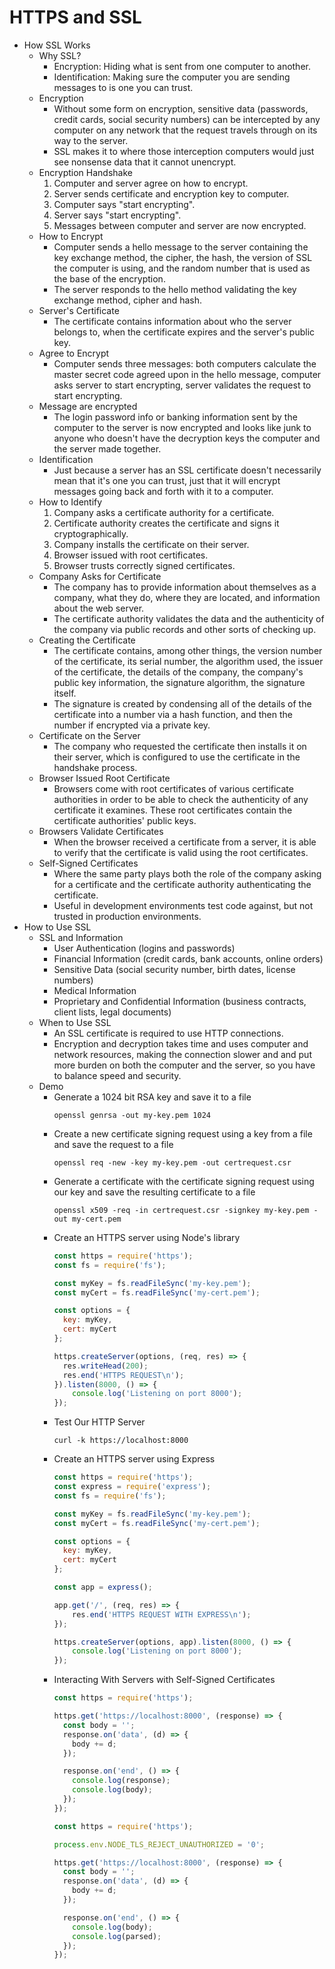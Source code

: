 # HTTPS and SSL
- How SSL Works
  - Why SSL?
    - Encryption: Hiding what is sent from one computer to another.
    - Identification: Making sure the computer you are sending messages to is one you can trust.
  - Encryption
    - Without some form on encryption, sensitive data (passwords, credit cards, social security numbers) can be intercepted by any computer on any network that the request travels through on its way to the server.
    - SSL makes it to where those interception computers would just see nonsense data that it cannot unencrypt.
  - Encryption Handshake
    1) Computer and server agree on how to encrypt.
    2) Server sends certificate and encryption key to computer.
    3) Computer says "start encrypting".
    4) Server says "start encrypting".
    5) Messages between computer and server are now encrypted.
  - How to Encrypt
    - Computer sends a hello message to the server containing the key exchange method, the cipher, the hash, the version of SSL the computer is using, and the random number that is used as the base of the encryption.
    - The server responds to the hello method validating the key exchange method, cipher and hash.
  - Server's Certificate
    - The certificate contains information about who the server belongs to, when the certificate expires and the server's public key.
  - Agree to Encrypt
    - Computer sends three messages: both computers calculate the master secret code agreed upon in the hello message, computer asks server to start encrypting, server validates the request to start encrypting.
  - Message are encrypted
    - The login password info or banking information sent by the computer to the server is now encrypted and looks like junk to anyone who doesn't have the decryption keys the computer and the server made together.
  - Identification
    - Just because a server has an SSL certificate doesn't necessarily mean that it's one you can trust, just that it will encrypt messages going back and forth with it to a computer.
  - How to Identify
    1) Company asks a certificate authority for a certificate.
    2) Certificate authority creates the certificate and signs it cryptographically.
    3) Company installs the certificate on their server.
    4) Browser issued with root certificates.
    5) Browser trusts correctly signed certificates.
  - Company Asks for Certificate
    - The company has to provide information about themselves as a company, what they do, where they are located, and information about the web server.
    - The certificate authority validates the data and the authenticity of the company via public records and other sorts of checking up.
  - Creating the Certificate
    - The certificate contains, among other things, the version number of the certificate, its serial number, the algorithm used, the issuer of the certificate, the details of the company, the company's public key information, the signature algorithm, the signature itself.
    - The signature is created by condensing all of the details of the certificate into a number via a hash function, and then the number if encrypted via a private key.
  - Certificate on the Server
    - The company who requested the certificate then installs it on their server, which is configured to use the certificate in the handshake process.
  - Browser Issued Root Certificate
    - Browsers come with root certificates of various certificate authorities in order to be able to check the authenticity of any certificate it examines. These root certificates contain the certificate authorities' public keys.
  - Browsers Validate Certificates
    - When the browser received a certificate from a server, it is able to verify that the certificate is valid using the root certificates.
  - Self-Signed Certificates
    - Where the same party plays both the role of the company asking for a certificate and the certificate authority authenticating the certificate.
    - Useful in development environments test code against, but not trusted in production environments.
- How to Use SSL
  - SSL and Information
    - User Authentication (logins and passwords)
    - Financial Information (credit cards, bank accounts, online orders)
    - Sensitive Data (social security number, birth dates, license numbers)
    - Medical Information
    - Proprietary and Confidential Information (business contracts, client lists, legal documents)
  - When to Use SSL
    - An SSL certificate is required to use HTTP connections.
    - Encryption and decryption takes time and uses computer and network resources, making the connection slower and and put more burden on both the computer and the server, so you have to balance speed and security.
  - Demo
    - Generate a 1024 bit RSA key and save it to a file
      ```
      openssl genrsa -out my-key.pem 1024
      ```
    - Create a new certificate signing request using a key from a file and save the request to a file
      ```
      openssl req -new -key my-key.pem -out certrequest.csr
      ```
    - Generate a certificate with the certificate signing request using our key and save the resulting certificate to a file
      ```
      openssl x509 -req -in certrequest.csr -signkey my-key.pem -out my-cert.pem
      ```
    - Create an HTTPS server using Node's library
      ```js
      const https = require('https');
      const fs = require('fs');

      const myKey = fs.readFileSync('my-key.pem');
      const myCert = fs.readFileSync('my-cert.pem');

      const options = {
        key: myKey,
        cert: myCert
      };

      https.createServer(options, (req, res) => {
        res.writeHead(200);
        res.end('HTTPS REQUEST\n');
      }).listen(8000, () => {
          console.log('Listening on port 8000');
      });
      ```
    - Test Our HTTP Server
      ```
      curl -k https://localhost:8000
      ```
    - Create an HTTPS server using Express
      ```js
      const https = require('https');
      const express = require('express');
      const fs = require('fs');

      const myKey = fs.readFileSync('my-key.pem');
      const myCert = fs.readFileSync('my-cert.pem');

      const options = {
        key: myKey,
        cert: myCert
      };

      const app = express();

      app.get('/', (req, res) => {
          res.end('HTTPS REQUEST WITH EXPRESS\n');
      });

      https.createServer(options, app).listen(8000, () => {
          console.log('Listening on port 8000');
      });
      ```
    - Interacting With Servers with Self-Signed Certificates
      ```js
      const https = require('https');

      https.get('https://localhost:8000', (response) => {
        const body = '';
        response.on('data', (d) => {
          body += d;
        });

        response.on('end', () => {
          console.log(response);
          console.log(body);
        });
      });
      ```
      ```js
      const https = require('https');

      process.env.NODE_TLS_REJECT_UNAUTHORIZED = '0';

      https.get('https://localhost:8000', (response) => {
        const body = '';
        response.on('data', (d) => {
          body += d;
        });

        response.on('end', () => {
          console.log(body);
          console.log(parsed);
        });
      });
      ```
